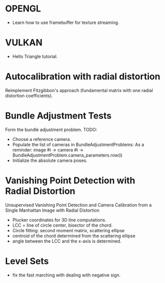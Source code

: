 OPENGL
======
- Learn how to use framebuffer for texture streaming.

VULKAN
======
- Hello Triangle tutorial.


Autocalibration with radial distortion
======================================
Reimplement Fitzgibbon's approach (fundamental matrix with one radial distortion
coefficients).

Bundle Adjustment Tests
=======================

Form the bundle adjustment problem.
TODO:
- Choose a reference camera.
- Populate the list of cameras in BundleAdjustmentProblems:
  As a reminder:
  image #i -> camera #i -> BundleAdjustmentProblem.camera_parameters.row(i)
- Initialize the absolute camera poses.

Vanishing Point Detection with Radial Distortion
================================================
Unsupervised Vanishing Point Detection and Camera Calibration from a Single
Manhattan Image with Radial Distortion

- Plucker coordinates for 3D line computations.
- LCC = line of circle center, bisector of the chord.
- Circle fitting: second moment matrix, scattering ellipse
- centroid of the chord determined from the scattering ellipse
- angle between the LCC and the x-axis is determined.

Level Sets
==========
- fix the fast marching with dealing with negative sign.
